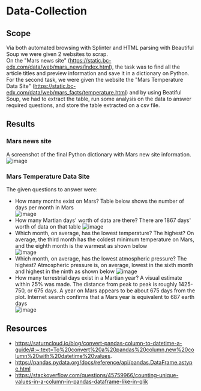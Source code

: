 # Data-Collection
## Scope
Via both automated browsing with Splinter and HTML parsing with Beautiful Soup we were given 2 websites to scrap.  
On the "Mars news site" (https://static.bc-edx.com/data/web/mars_news/index.html), the task was to find all the article titles and preview information and save it in a dictionary on Python.  
For the second task, we were given the website the "Mars Temperature Data Site" (https://static.bc-edx.com/data/web/mars_facts/temperature.html) and by using Beatiful Soup, we had to extract the table, run some analysis on the data to answer required questions, and store the table extracted on a csv file.   
## Results
### Mars news site
A screenshot of the final Python dictionary with Mars new site information.  
![image](https://github.com/JulianRavelo/Data-Collection/assets/132871396/58c79ffb-a8d9-40ff-b528-7fcae17a08f6)  
### Mars Temperature Data Site  
The given questions to answer were:
- How many months exist on Mars?
  Table below shows the number of days per month in Mars  
![image](https://github.com/JulianRavelo/Data-Collection/assets/132871396/a72f173d-b805-4ac8-8db2-ce5d703963ee)  
- How many Martian days' worth of data are there?
  There are 1867 days' worth of data on that table
![image](https://github.com/JulianRavelo/Data-Collection/assets/132871396/34e57762-6034-4282-805f-cf32e752027c)
- Which month, on average, has the lowest temperature? The highest?
  On average, the third month has the coldest minimum temperature on Mars, and the eighth month is the warmest as shown below  
![image](https://github.com/JulianRavelo/Data-Collection/assets/132871396/036341f1-5ac9-4ec1-9cef-2ff84901b971)
- Which month, on average, has the lowest atmospheric pressure? The highest?
  Atmospheric pressure is, on average, lowest in the sixth month and highest in the ninth as shown below
![image](https://github.com/JulianRavelo/Data-Collection/assets/132871396/60d1c8e1-19c2-4825-9e73-9e3959c869d5)
- How many terrestrial days exist in a Martian year? A visual estimate within 25% was made.
  The distance from peak to peak is roughly 1425-750, or 675 days. A year on Mars appears to be about 675 days from the plot. Internet search confirms that a Mars year is equivalent to 687 earth days  
![image](https://github.com/JulianRavelo/Data-Collection/assets/132871396/6a9bbf2b-b45a-472a-8c0c-08102d677fc8)  
## Resources  
- https://saturncloud.io/blog/convert-pandas-column-to-datetime-a-guide/#:~:text=To%20convert%20a%20pandas%20column,new%20column%20with%20datetime%20values.  
- https://pandas.pydata.org/docs/reference/api/pandas.DataFrame.astype.html  
- https://stackoverflow.com/questions/45759966/counting-unique-values-in-a-column-in-pandas-dataframe-like-in-qlik  
